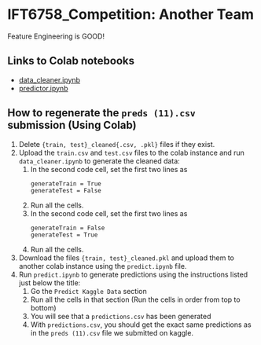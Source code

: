 # IFT6758_Competition: Another Team

Feature Engineering is GOOD!

## Links to Colab notebooks
* [data_cleaner.ipynb](https://drive.google.com/file/d/1gKCT40MCjgSa1LYEFach59ozHxF2J_T2/view?usp=sharing)
* [predictor.ipynb](https://drive.google.com/file/d/1GpX4-Rqc_R0r3F_BK6DOwSmQi0v1o9nn/view?usp=sharing)

## How to regenerate the `preds (11).csv` submission (Using Colab)

1. Delete `{train, test}_cleaned{.csv, .pkl}` files if they exist.
2. Upload the `train.csv` and `test.csv` files to the colab instance and run `data_cleaner.ipynb` to generate the cleaned data:
    1. In the second code cell, set the first two lines as 
        ```
        generateTrain = True
        generateTest = False
        ```
    2. Run all the cells.
    3. In the second code cell, set the first two lines as 
        ```
        generateTrain = False
        generateTest = True
        ```
    4. Run all the cells.
3. Download the files `{train, test}_cleaned.pkl` and upload them to another colab instance using the `predict.ipynb` file.
4. Run `predict.ipynb` to generate predictions using the instructions listed just below the title:
    1. Go the `Predict Kaggle Data` section
    2. Run all the cells in that section (Run the cells in order from top to bottom)
    3. You will see that a `predictions.csv` has been generated
    4. With `predictions.csv`, you should get the exact same predictions as in the `preds (11).csv` file we submitted on kaggle.
